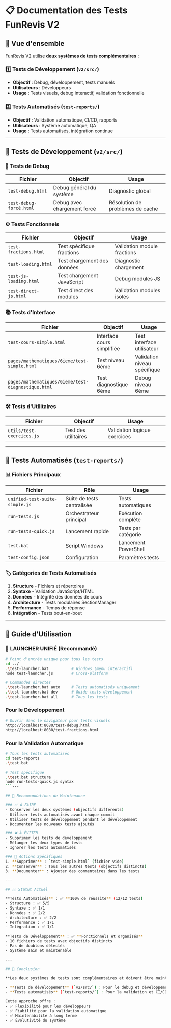 # 📋 Documentation des Tests FunRevis V2

## 🎯 Vue d'ensemble

FunRevis V2 utilise **deux systèmes de tests complémentaires** :

### 1️⃣ **Tests de Développement** (`v2/src/`)
- **Objectif** : Debug, développement, tests manuels
- **Utilisateurs** : Développeurs
- **Usage** : Tests visuels, debug interactif, validation fonctionnelle

### 2️⃣ **Tests Automatisés** (`test-reports/`)
- **Objectif** : Validation automatique, CI/CD, rapports
- **Utilisateurs** : Système automatique, QA
- **Usage** : Tests automatisés, intégration continue

---

## 📂 Tests de Développement (`v2/src/`)

### 🐛 Tests de Debug
| Fichier | Objectif | Usage |
|---------|----------|-------|
| `test-debug.html` | Debug général du système | Diagnostic global |
| `test-debug-forcé.html` | Debug avec chargement forcé | Résolution de problèmes de cache |

### ⚙️ Tests Fonctionnels
| Fichier | Objectif | Usage |
|---------|----------|-------|
| `test-fractions.html` | Test spécifique fractions | Validation module fractions |
| `test-loading.html` | Test chargement des données | Diagnostic chargement |
| `test-js-loading.html` | Test chargement JavaScript | Debug modules JS |
| `test-direct-js.html` | Test direct des modules | Validation modules isolés |

### 📚 Tests d'Interface
| Fichier | Objectif | Usage |
|---------|----------|-------|
| `test-cours-simple.html` | Interface cours simplifiée | Test interface utilisateur |
| `pages/mathematiques/6ieme/test-simple.html` | Test niveau 6ème | Validation niveau spécifique |
| `pages/mathematiques/6ieme/test-diagnostique.html` | Test diagnostique 6ème | Debug niveau 6ème |

### 🛠️ Tests d'Utilitaires
| Fichier | Objectif | Usage |
|---------|----------|-------|
| `utils/test-exercices.js` | Test des utilitaires | Validation logique exercices |

---

## 🤖 Tests Automatisés (`test-reports/`)

### 📊 Fichiers Principaux
| Fichier | Rôle | Usage |
|---------|------|-------|
| `unified-test-suite-simple.js` | Suite de tests centralisée | Tests automatiques |
| `run-tests.js` | Orchestrateur principal | Exécution complète |
| `run-tests-quick.js` | Lancement rapide | Tests par catégorie |
| `test.bat` | Script Windows | Lancement PowerShell |
| `test-config.json` | Configuration | Paramètres tests |

### 🏷️ Catégories de Tests Automatisés
1. **Structure** - Fichiers et répertoires
2. **Syntaxe** - Validation JavaScript/HTML
3. **Données** - Intégrité des données de cours
4. **Architecture** - Tests modulaires SectionManager
5. **Performance** - Temps de réponse
6. **Intégration** - Tests bout-en-bout

---

## 🚀 Guide d'Utilisation

### 🎯 **LAUNCHER UNIFIÉ (Recommandé)**
```bash
# Point d'entrée unique pour tous les tests
cd ../
.\test-launcher.bat          # Windows (menu interactif)
node test-launcher.js        # Cross-platform

# Commandes directes
.\test-launcher.bat auto     # Tests automatisés uniquement
.\test-launcher.bat dev      # Guide tests développement
.\test-launcher.bat all      # Tous les tests
```

### Pour le Développement
```bash
# Ouvrir dans le navigateur pour tests visuels
http://localhost:8080/test-debug.html
http://localhost:8080/test-fractions.html
```

### Pour la Validation Automatique
```bash
# Tous les tests automatisés
cd test-reports
.\test.bat

# Test spécifique  
.\test.bat structure
node run-tests-quick.js syntax
```---

## 🧹 Recommandations de Maintenance

### ✅ À FAIRE
- Conserver les deux systèmes (objectifs différents)
- Utiliser tests automatisés avant chaque commit
- Utiliser tests de développement pendant le développement
- Documenter les nouveaux tests ajoutés

### ❌ À ÉVITER
- Supprimer les tests de développement
- Mélanger les deux types de tests
- Ignorer les tests automatisés

### 🔧 Actions Spécifiques
1. **Supprimer** : `test-simple.html` (fichier vide)
2. **Conserver** : Tous les autres tests (objectifs distincts)
3. **Documenter** : Ajouter des commentaires dans les tests

---

## 📈 Statut Actuel

**Tests Automatisés** : ✅ **100% de réussite** (12/12 tests)
- Structure : ✅ 5/5
- Syntaxe : ✅ 1/1  
- Données : ✅ 2/2
- Architecture : ✅ 2/2
- Performance : ✅ 1/1
- Intégration : ✅ 1/1

**Tests de Développement** : ✅ **Fonctionnels et organisés**
- 10 fichiers de tests avec objectifs distincts
- Pas de doublons détectés
- Système sain et maintenable

---

## 🎯 Conclusion

**Les deux systèmes de tests sont complémentaires et doivent être maintenus.**

- **Tests de développement** (`v2/src/`) : Pour le debug et développement
- **Tests automatisés** (`test-reports/`) : Pour la validation et CI/CD

Cette approche offre :
- ✅ Flexibilité pour les développeurs
- ✅ Fiabilité pour la validation automatique  
- ✅ Maintenabilité à long terme
- ✅ Évolutivité du système
